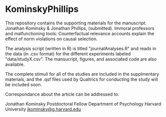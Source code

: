 # KominskyPhillips

This repository contains the supporting materials for the manuscript: Jonathan Kominsky & Jonathan Phillips, (submitted). Immoral professors and malfunctioning tools: Counterfactual relevance accounts explain the effect of norm violations on causal selection.

The analysis script (written in R) is titled "journalAnalyses.R" and reads in the data (in .csv format) for the different experiments labeled "data/studyX.csv". The mansucript, figures, and associated code are also available.

The complete stimuli for all of the studies are included in the supplmentary materials, and the .qsf files used by Qualtrics for conducting the study will be included soon.

Correspondance about the article can be addressed to: 

Jonathan Kominsky
Postdoctoral Fellow
Department of Psychology
Harvard University
jkominsky@g.harvard.edu
